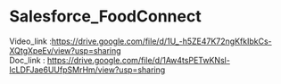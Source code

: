 # Salesforce_FoodConnect
Video_link :https://drive.google.com/file/d/1U_-h5ZE47K72ngKfkIbkCs-XQtgXpeEv/view?usp=sharing <br />
Doc_link : https://drive.google.com/file/d/1Aw4tsPETwKNsl-lcLDFJae6UUfpSMrHm/view?usp=sharing
